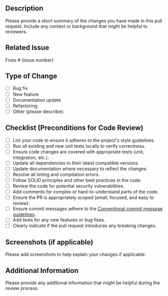 ## Description

Please provide a short summary of the changes you have made in this pull request. Include any context or background that might be helpful to reviewers.

## Related Issue

Fixes # (issue number)

## Type of Change

- [ ] Bug fix
- [ ] New feature
- [ ] Documentation update
- [ ] Refactoring
- [ ] Other (please describe):

## Checklist (Preconditions for Code Review)

- [ ] Lint your code to ensure it adheres to the project's style guidelines.
- [ ] Run all existing and new unit tests locally to verify correctness.
- [ ] Ensure code changes are covered with appropriate tests (unit, integration, etc.).
- [ ] Update all dependencies to their latest compatible versions.
- [ ] Update documentation where necessary to reflect the changes.
- [ ] Resolve all linting and compilation errors.
- [ ] Follow SOLID principles and other best practices in the code.
- [ ] Review the code for potential security vulnerabilities.
- [ ] Add comments for complex or hard-to-understand parts of the code.
- [ ] Ensure the PR is appropriately scoped (small, focused, and easy to review).
- [ ] Ensure commit messages adhere to the [Conventional commit message guidelines](https://www.conventionalcommits.org/en/v1.0.0/).
- [ ] Add tests for any new features or bug fixes.
- [ ] Clearly indicate if the pull request introduces any breaking changes.

## Screenshots (if applicable)

Please add screenshots to help explain your changes if applicable.

## Additional Information

Please provide any additional information that might be helpful during the review process.

